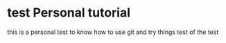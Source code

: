 # test Personal tutorial
this is a personal test to know how to use git and try things
test of the test
